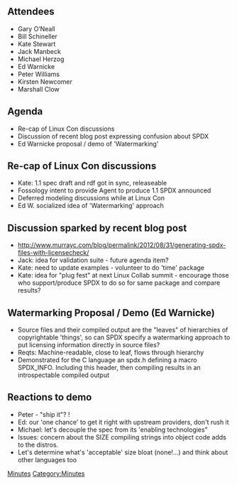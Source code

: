 ## Attendees

  - Gary O’Neall
  - Bill Schineller
  - Kate Stewart
  - Jack Manbeck
  - Michael Herzog
  - Ed Warnicke
  - Peter Williams
  - Kirsten Newcomer
  - Marshall Clow

## Agenda

  - Re-cap of Linux Con discussions
  - Discussion of recent blog post expressing confusion about SPDX
  - Ed Warnicke proposal / demo of 'Watermarking'

## Re-cap of Linux Con discussions

  - Kate: 1.1 spec draft and rdf got in sync, releaseable
  - Fossology intent to provide Agent to produce 1.1 SPDX announced
  - Deferred modeling discussions while at Linux Con
  - Ed W. socialized idea of 'Watermarking' approach

## Discussion sparked by recent blog post

  - <http://www.murrayc.com/blog/permalink/2012/08/31/generating-spdx-files-with-licensecheck/>
  - Jack: idea for validation suite - future agenda item?
  - Kate: need to update examples - volunteer to do 'time' package
  - Kate: idea for "plug fest" at next Linux Collab summit - encourage
    those who support/produce SPDX to do so for same package and compare
    results?

## Watermarking Proposal / Demo (Ed Warnicke)

  - Source files and their compiled output are the "leaves" of
    hierarchies of copyrightable 'things', so can SPDX specify a
    watermarking approach to put licensing information directly in
    source files?
  - Reqts: Machine-readable, close to leaf, flows through hierarchy
  - Demonstrated for the C language an spdx.h defining a macro
    SPDX\_INFO. Including this header, then compiling results in an
    introspectable compiled output

## Reactions to demo

  - Peter - "ship it"? \!
  - Ed: our 'one chance' to get it right with upstream providers, don't
    rush it
  - Michael: let's decouple the spec from its 'enabling technologies"
  - Issues: concern about the SIZE compiling strings into object code
    adds to the distros.
  - Let's determine what's 'acceptable' size bloat (none\!...) and think
    about other languages too

[Minutes](Category:Technical "wikilink")
[Category:Minutes](Category:Minutes "wikilink")
